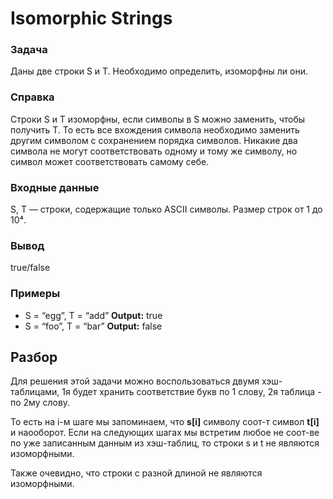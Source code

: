 # Isomorphic Strings

### **Задача**
Даны две строки S и T. Необходимо определить, изоморфны ли они.

### **Справка**
Строки S и T изоморфны, если символы в S можно заменить, чтобы получить T. То есть все вхождения символа необходимо заменить другим символом с сохранением порядка символов. Никакие два символа не могут соответствовать одному и тому же символу, но символ может соответствовать самому себе.

### **Входные данные**
S, T — строки, содержащие только ASCII символы. Размер строк от 1 до 10⁴.

### **Вывод**
true/false

### **Примеры**
- S = “egg”, T = “add”
**Output:** true
- S = “foo”, T = “bar”
**Output:** false

## Разбор 

Для решения этой задачи можно воспользоваться двумя хэш-таблицами, 1я будет хранить
соответствие букв по 1 слову, 2я таблица - по 2му слову.

То есть на i-м шаге мы запоминаем, что **s[i]** символу соот-т символ **t[i]** и наооборот. Если на следующих шагах мы встретим любое не соот-ве по уже записанным данным из хэш-таблиц, то строки s и t не являются изоморфными.

Также очевидно, что строки с разной длиной не являются изоморфными.
